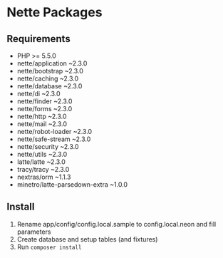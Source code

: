 # Nette Packages

## Requirements

* PHP >= 5.5.0
* nette/application ~2.3.0
* nette/bootstrap ~2.3.0
* nette/caching ~2.3.0
* nette/database ~2.3.0
* nette/di ~2.3.0
* nette/finder ~2.3.0
* nette/forms ~2.3.0
* nette/http ~2.3.0
* nette/mail ~2.3.0
* nette/robot-loader ~2.3.0
* nette/safe-stream ~2.3.0
* nette/security ~2.3.0
* nette/utils ~2.3.0
* latte/latte ~2.3.0
* tracy/tracy ~2.3.0
* nextras/orm ~1.1.3
* minetro/latte-parsedown-extra ~1.0.0

## Install

1. Rename app/config/config.local.sample to config.local.neon and fill parameters
2. Create database and setup tables (and fixtures)
3. Run `composer install`
